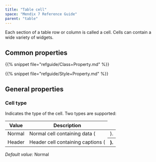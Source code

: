 ```yaml
---
title: "Table cell"
space: "Mendix 7 Reference Guide"
parent: "table"
---
```



Each section of a table row or column is called a cell. Cells can contain a wide variety of widgets.

## Common properties

{{% snippet file="refguide/Class+Property.md" %}}

{{% snippet file="refguide/Style+Property.md" %}}

## General properties

### Cell type

Indicates the type of the cell. Two types are supported:

| Value | Description |
| --- | --- |
| Normal | Normal cell containing data (<td>). |
| Header | Header cell containing captions (<th>). |

_Default value:_ Normal
